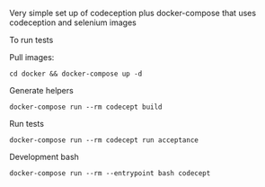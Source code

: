 Very simple set up of codeception plus docker-compose that uses
codeception and selenium images


To run tests

Pull images:

```
cd docker && docker-compose up -d
```

Generate helpers

```
docker-compose run --rm codecept build
```

Run tests 

```
docker-compose run --rm codecept run acceptance
```

Development bash

```
docker-compose run --rm --entrypoint bash codecept
```